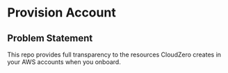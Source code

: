 # Provision Account

## Problem Statement

This repo provides full transparency to the resources CloudZero creates in your AWS accounts
when you onboard.
